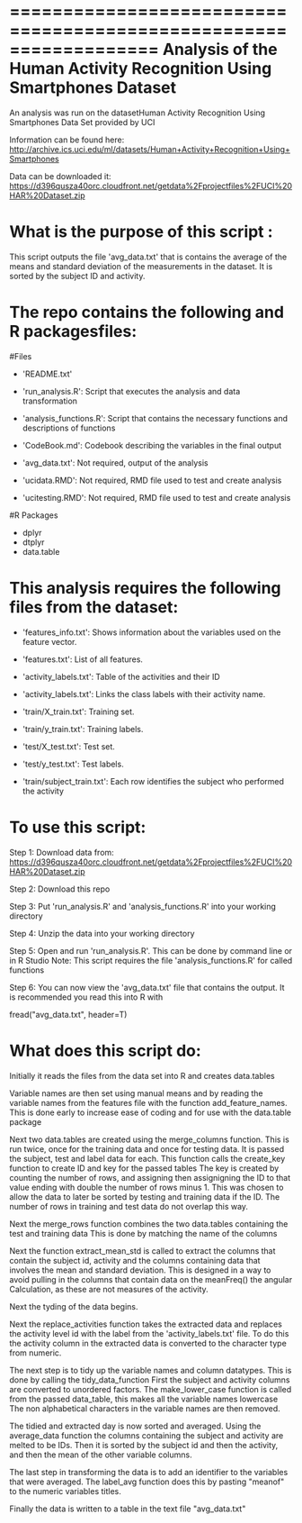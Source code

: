 ==================================================================
Analysis of the Human Activity Recognition Using Smartphones Dataset
==================================================================
An analysis was run on the datasetHuman Activity Recognition Using Smartphones Data Set provided by UCI

Information can be found here:
http://archive.ics.uci.edu/ml/datasets/Human+Activity+Recognition+Using+Smartphones

Data can be downloaded it:
https://d396qusza40orc.cloudfront.net/getdata%2Fprojectfiles%2FUCI%20HAR%20Dataset.zip

What is the purpose of this script :
==================================================================

This script outputs the file 'avg_data.txt' that is contains the average of the means and standard deviation of 
the measurements in the dataset. It is sorted by the subject ID and activity. 

The repo contains the following and R packagesfiles:
==================================================================
#Files
- 'README.txt'
- 'run_analysis.R': Script that executes the analysis and data transformation

- 'analysis_functions.R': Script that contains the necessary functions and descriptions of functions

- 'CodeBook.md': Codebook describing the variables in the final output

- 'avg_data.txt': Not required, output of the analysis

- 'ucidata.RMD': Not required, RMD file used to test and create analysis

- 'ucitesting.RMD': Not required, RMD file used to test and create analysis

#R Packages
- dplyr
- dtplyr
- data.table


This analysis requires the following files from the dataset:
==================================================================

- 'features_info.txt': Shows information about the variables used on the feature vector.

- 'features.txt': List of all features.

- 'activity_labels.txt': Table of the activities and their ID

- 'activity_labels.txt': Links the class labels with their activity name.

- 'train/X_train.txt': Training set.

- 'train/y_train.txt': Training labels.

- 'test/X_test.txt': Test set.

- 'test/y_test.txt': Test labels.

- 'train/subject_train.txt': Each row identifies the subject who performed the activity

To use this script:
==================================================================

Step 1:
Download data from: https://d396qusza40orc.cloudfront.net/getdata%2Fprojectfiles%2FUCI%20HAR%20Dataset.zip
 
Step 2: 
Download this repo

Step 3: 
Put 'run_analysis.R' and 'analysis_functions.R' into your working directory

Step 4:
Unzip the data into your working directory

Step 5:
Open and run 'run_analysis.R'. This can be done by command line or in R Studio
Note: This script requires the file 'analysis_functions.R' for called functions

Step 6: 
You can now view the 'avg_data.txt' file that contains the output. It is recommended you read
this into R with

fread("avg_data.txt", header=T)

What does this script do:
==================================================================

Initially it reads the files from the data set into R and creates data.tables 

Variable names are then set using manual means and by reading the variable names from the features file with the function add_feature_names. 
This is done early to increase ease of coding and for use with the data.table package

Next two data.tables are created using the merge_columns function.
This is run twice, once for the training data and once for testing data.
It is passed the subject, test and label data for each.
This function calls the create_key function to create ID and key for the passed tables
The key is created by counting the number of rows, and assigning then assignigning the ID to that value
ending with double the number of rows minus 1. This was chosen to allow the data to later be sorted by 
testing and training data if the ID. The number of rows in training and test data do not overlap this way.

Next the merge_rows function combines the two data.tables containing the test and training data
This is done by matching the name of the columns

Next the function extract_mean_std is called to extract the columns that contain the subject id, activity
and the columns containing data that involves the mean and standard deviation. This is designed in a way to avoid
pulling in the columns that contain data on the meanFreq() the angular Calculation, as these are not measures of the activity.

Next the tyding of the data begins.

Next the replace_activities function takes the extracted data and replaces the activity level id with the label from the 'activity_labels.txt'
file. To do this the activity column in the extracted data is converted to the character type from numeric.

The next step is to tidy up the variable names and column datatypes. 
This is done by calling the tidy_data_function
First the subject and activity columns are converted to unordered factors.
The make_lower_case function is called from the passed data_table, this makes all the variable names lowercase
The non alphabetical characters in the variable names are then removed.

The tidied and extracted day is now sorted and averaged.
Using the average_data function  the columns containing the subject and activity are melted to be IDs.
Then it is sorted by the subject id and then the activity, and then the mean of the other variable columns.

The last step in transforming the data is to add an identifier to the variables that were averaged.
The label_avg function does this by pasting "meanof" to the numeric variables titles. 

Finally the data is written to a table in the text file "avg_data.txt"



 


